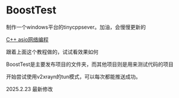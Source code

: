 ﻿# BoostTest

制作一个windows平台的tinycppsever。加油，会慢慢更新的

[C++ asio网络编程](超链接地址 "https://www.bilibili.com/video/BV1jm4y1r7AY/?spm_id_from=pageDriver&vd_source=3083729582baecf3ad2c3c52876b23aa")

跟着上面这个教程做的，试试看效果如何

BoostTest是主要发布项目的文件夹，而其他项目则是用来测试代码的项目

开始尝试使用v2xrayn的tun模式，可以每次都能推送成功。

2025.2.23 最新修改